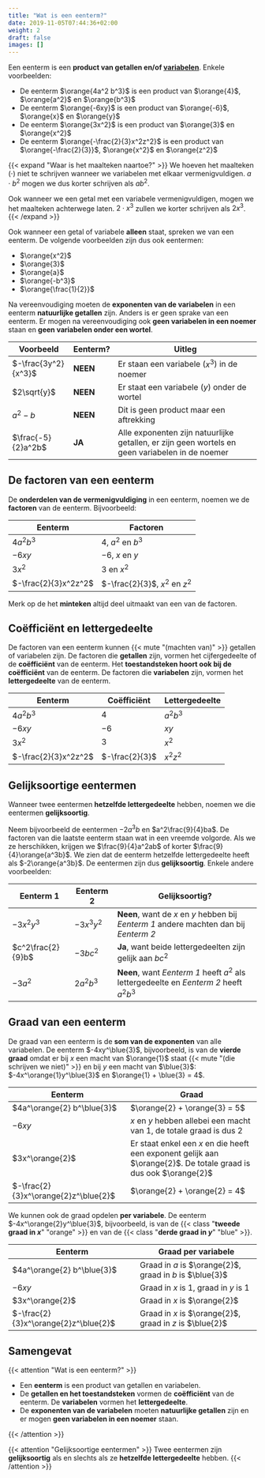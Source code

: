 ```yaml
---
title: "Wat is een eenterm?"
date: 2019-11-05T07:44:36+02:00
weight: 2
draft: false
images: []
---
```


Een eenterm is een **product van getallen en/of [variabelen](../variabelen)**.
Enkele voorbeelden:

* De eenterm $\orange{4a^2 b^3}$ is een product van $\orange{4}$,
  $\orange{a^2}$ en $\orange{b^3}$
* De eenterm $\orange{-6xy}$ is een product van $\orange{-6}$,
  $\orange{x}$ en $\orange{y}$
* De eenterm $\orange{3x^2}$ is een product van $\orange{3}$ en $\orange{x^2}$
* De eenterm $\orange{-\frac{2}{3}x^2z^2}$ is een product van
  $\orange{-\frac{2}{3}}$, $\orange{x^2}$ en $\orange{z^2}$

{{< expand "Waar is het maalteken naartoe?" >}}
We hoeven het maalteken ($\cdot$) niet te schrijven wanneer we variabelen met
elkaar vermenigvuldigen. $a\cdot b^2$ mogen we dus korter schrijven als $ab^2$.

Ook wanneer we een getal met een variabele vermenigvuldigen, mogen we het
maalteken achterwege laten. $2\cdot x^3$ zullen we korter schrijven als $2x^3$.
{{< /expand >}}

Ook wanneer een getal of variabele **alleen** staat, spreken we van een
eenterm. De volgende voorbeelden zijn dus ook eentermen:

* $\orange{x^2}$
* $\orange{3}$
* $\orange{a}$
* $\orange{-b^3}$
* $\orange{\frac{1}{2}}$

Na vereenvoudiging moeten de **exponenten van de variabelen** in een eenterm
**natuurlijke getallen** zijn. Anders is er geen sprake van een eenterm. Er
mogen na vereenvoudiging ook **geen variabelen in een noemer** staan en **geen
variabelen onder een wortel**.

|      Voorbeeld      |  Eenterm?  |                                              Uitleg                                             |
|     -----------     | ---------- |                                             --------                                            |
| $-\frac{3y^2}{x^3}$ |  **NEEN**  |                           Er staan een variabele ($x^3$) in de noemer                           |
|     $2\sqrt{y}$     |  **NEEN**  |                           Er staat een variabele ($y$) onder de wortel                          |
|      $a^2 - b$      |  **NEEN**  |                             Dit is geen product maar een aftrekking                             |
|  $\frac{-5}{2}a^2b$ |   **JA**   | Alle exponenten zijn natuurlijke getallen, er zijn geen wortels en geen variabelen in de noemer |

## De factoren van een eenterm

De **onderdelen van de vermenigvuldiging** in een eenterm, noemen we de
**factoren** van de eenterm. Bijvoorbeeld:

|        Eenterm       |            Factoren            |
|       ---------      |           ----------           |
|      $4a^2 b^3$      |       $4$, $a^2$ en $b^3$      |
|        $-6xy$        |        $-6$, $x$ en $y$        |
|        $3x^2$        |          $3$ en $x^2$          |
| $-\frac{2}{3}x^2z^2$ | $-\frac{2}{3}$, $x^2$ en $z^2$ |

Merk op de het **minteken** altijd deel uitmaakt van een van de factoren.

## Coëfficiënt en lettergedeelte

De factoren van een eenterm kunnen {{< mute "(machten van)" >}} getallen of
variabelen zijn.  De factoren die **getallen** zijn, vormen het cijfergedeelte
of de **coëfficiënt** van de eenterm. Het **toestandsteken hoort ook bij de
coëfficiënt** van de eenterm. De factoren die **variabelen** zijn, vormen het
**lettergedeelte** van de eenterm.

|           Eenterm          |            Coëfficiënt           |   Lettergedeelte   |
| -------------------------- | -------------------------------- | ------------------ |
|         $4a^2 b^3$         |                $4$               |      $a^2b^3$      |
|           $-6xy$           |               $-6$               |        $xy$        |
|           $3x^2$           |                $3$               |        $x^2$       |
|    $-\frac{2}{3}x^2z^2$    |          $-\frac{2}{3}$          |      $x^2z^2$      |

## Gelijksoortige eentermen

Wanneer twee eentermen **hetzelfde lettergedeelte** hebben, noemen we die
eentermen **gelijksoortig**.

Neem bijvoorbeeld de eentermen $-2a^3b$ en $a^2\frac{9}{4}ba$. De
factoren van die laatste eenterm staan wat in een vreemde volgorde. Als we ze
herschikken, krijgen we $\frac{9}{4}a^2ab$ of korter
$\frac{9}{4}\orange{a^3b}$. We zien dat de eenterm hetzelfde lettergedeelte
heeft als $-2\orange{a^3b}$. De eentermen zijn dus **gelijksoortig**. Enkele
andere voorbeelden:

|         Eenterm 1         |   Eenterm 2   |                                      Gelijksoortig?                                      |
| ------------------------- | ------------- | ---------------------------------------------------------------------------------------- |
|         $-3x^2y^3$        |   $-3x^3y^2$  |  **Neen**, want de $x$ en $y$ hebben bij *Eenterm 1* andere machten dan bij *Eenterm 2*  |
|     $c^2\frac{2}{9}b$     |    $-3bc^2$   |                 **Ja**, want beide lettergedeelten zijn gelijk aan $bc^2$                |
|          $-3a^2$          |   $2a^2b^3$   |  **Neen**, want *Eenterm 1* heeft $a^2$ als lettergedeelte en *Eenterm 2* heeft $a^2b^3$ |


## Graad van een eenterm

De graad van een eenterm is de **som van de exponenten** van alle variabelen.
De eenterm $-4xy^\blue{3}$, bijvoorbeeld, is van de **vierde graad** omdat er
bij $x$ een macht van $\orange{1}$ staat
{{< mute "(die schrijven we niet)" >}} en bij $y$ een macht van $\blue{3}$:
$-4x^\orange{1}y^\blue{3}$ en $\orange{1} + \blue{3} = 4$.

|                Eenterm               |                                                       Graad                                                       |
|               ---------              |                                                     ----------                                                    |
|      $4a^\orange{2} b^\blue{3}$      |                                           $\orange{2} + \orange{3} = 5$                                           |
|                $-6xy$                |                      $x$ en $y$ hebben allebei een macht van $1$, de totale graad is dus $2$                      |
|            $3x^\orange{2}$           | Er staat enkel een $x$ en die heeft een exponent gelijk aan $\orange{2}$. De totale graad is dus ook $\orange{2}$ |
| $-\frac{2}{3}x^\orange{2}z^\blue{2}$ |                                           $\orange{2} + \orange{2} = 4$                                           |


We kunnen ook de graad opdelen **per variabele**. De eenterm
$-4x^\orange{2}y^\blue{3}$, bijvoorbeeld, is van de
{{< class "**tweede graad in $x$**" "orange" >}} en van de
{{< class "**derde graad in $y$**" "blue" >}}.

|                Eenterm               |                    Graad per variabele                   |
|               ---------              |                        ----------                        |
|      $4a^\orange{2} b^\blue{3}$      | Graad in $a$ is $\orange{2}$, graad in $b$ is $\blue{3}$ |
|                $-6xy$                |         Graad in $x$ is $1$, graad in $y$ is $1$         |
|            $3x^\orange{2}$           |               Graad in $x$ is $\orange{2}$               |
| $-\frac{2}{3}x^\orange{2}z^\blue{2}$ | Graad in $x$ is $\orange{2}$, graad in $z$ is $\blue{2}$ |

## Samengevat

{{< attention "Wat is een eenterm?" >}}

* Een **eenterm** is een product van getallen en variabelen.
* De **getallen en het toestandsteken** vormen de **coëfficiënt** van de eenterm.
  De **variabelen** vormen het **lettergedeelte**.
* De **exponenten van de variabelen** moeten **natuurlijke getallen** zijn en er
  mogen **geen variabelen in een noemer** staan.

{{< /attention >}}

{{< attention "Gelijksoortige eentermen" >}}
Twee eentermen zijn **gelijksoortig** als en slechts als ze **hetzelfde
lettergedeelte** hebben.
{{< /attention >}}
